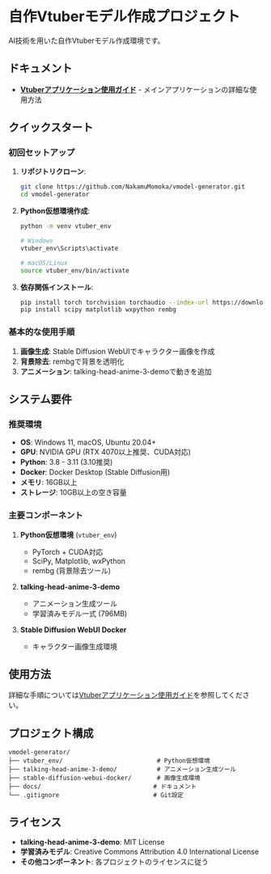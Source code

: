 # 自作Vtuberモデル作成プロジェクト

AI技術を用いた自作Vtuberモデル作成環境です。

## ドキュメント

- **[Vtuberアプリケーション使用ガイド](./docs/VTUBER_APPLICATION_GUIDE.md)** - メインアプリケーションの詳細な使用方法

## クイックスタート

### 初回セットアップ

1. **リポジトリクローン**:
   ```bash
   git clone https://github.com/NakamuMomoka/vmodel-generator.git
   cd vmodel-generator
   ```

2. **Python仮想環境作成**:
   ```bash
   python -m venv vtuber_env
   
   # Windows
   vtuber_env\Scripts\activate
   
   # macOS/Linux
   source vtuber_env/bin/activate
   ```

3. **依存関係インストール**:
   ```bash
   pip install torch torchvision torchaudio --index-url https://download.pytorch.org/whl/cu124
   pip install scipy matplotlib wxpython rembg
   ```

### 基本的な使用手順

1. **画像生成**: Stable Diffusion WebUIでキャラクター画像を作成
2. **背景除去**: rembgで背景を透明化  
3. **アニメーション**: talking-head-anime-3-demoで動きを追加

## システム要件

### 推奨環境
- **OS**: Windows 11, macOS, Ubuntu 20.04+
- **GPU**: NVIDIA GPU (RTX 4070以上推奨、CUDA対応)
- **Python**: 3.8 - 3.11 (3.10推奨)
- **Docker**: Docker Desktop (Stable Diffusion用)
- **メモリ**: 16GB以上
- **ストレージ**: 10GB以上の空き容量

### 主要コンポーネント

1. **Python仮想環境** (`vtuber_env`)
   - PyTorch + CUDA対応
   - SciPy, Matplotlib, wxPython
   - rembg (背景除去ツール)

2. **talking-head-anime-3-demo**
   - アニメーション生成ツール
   - 学習済みモデル一式 (796MB)

3. **Stable Diffusion WebUI Docker**
   - キャラクター画像生成環境

## 使用方法

詳細な手順については[Vtuberアプリケーション使用ガイド](./docs/VTUBER_APPLICATION_GUIDE.md)を参照してください。

## プロジェクト構成

```
vmodel-generator/
├── vtuber_env/                          # Python仮想環境
├── talking-head-anime-3-demo/           # アニメーション生成ツール
├── stable-diffusion-webui-docker/       # 画像生成環境
├── docs/                               # ドキュメント
└── .gitignore                          # Git設定
```

## ライセンス

- **talking-head-anime-3-demo**: MIT License
- **学習済みモデル**: Creative Commons Attribution 4.0 International License  
- **その他コンポーネント**: 各プロジェクトのライセンスに従う